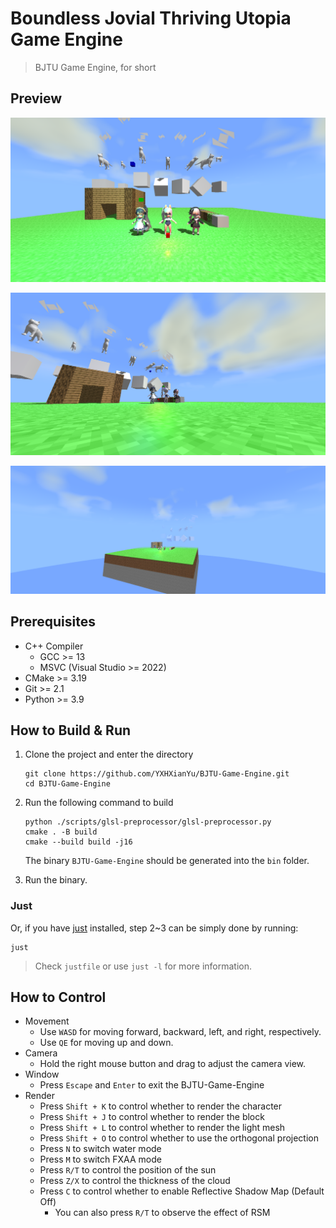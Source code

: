 # Boundless Jovial Thriving Utopia Game Engine

> BJTU Game Engine, for short

## Preview

![image-20240423225209826](./notes/README/image-20240423225209826.png)

![image-20240423225038748](./notes/README/image-20240423225038748.png)

![image-20240423225310094](./notes/README/image-20240423225310094.png)

## Prerequisites

* C++ Compiler
  * GCC >= 13
  * MSVC (Visual Studio >= 2022)
* CMake >= 3.19
* Git >= 2.1
* Python >= 3.9

## How to Build & Run

1. Clone the project and enter the directory

    ```
    git clone https://github.com/YXHXianYu/BJTU-Game-Engine.git
    cd BJTU-Game-Engine
    ```

2. Run the following command to build

    ```
    python ./scripts/glsl-preprocessor/glsl-preprocessor.py
    cmake . -B build
    cmake --build build -j16
    ```
    
    The binary `BJTU-Game-Engine` should be generated into the `bin` folder.
    
3. Run the binary.

### Just

Or, if you have [just](https://github.com/casey/just) installed, step 2~3 can be simply done by running:

```
just
```

> Check `justfile` or use `just -l` for more information.

## How to Control

* Movement
  * Use `WASD` for moving forward, backward, left, and right, respectively.
  * Use `QE` for moving up and down.
* Camera
  * Hold the right mouse button and drag to adjust the camera view.
* Window
  * Press `Escape` and `Enter` to exit the BJTU-Game-Engine
* Render
   * Press `Shift + K` to control whether to render the character
   * Press `Shift + J` to control whether to render the block
   * Press `Shift + L` to control whether to render the light mesh
   * Press `Shift + O` to control whether to use the orthogonal projection
   * Press `N` to switch water mode
   * Press `M` to switch FXAA mode
   * Press `R/T` to control the position of the sun
   * Press `Z/X` to control the thickness of the cloud
   * Press `C` to control whether to enable Reflective Shadow Map (Default Off)
     * You can also press `R/T` to observe the effect of RSM
